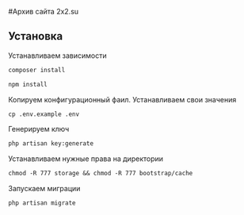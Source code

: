 #Архив сайта 2x2.su
## Установка
Устанавливаем зависимости
```asp
composer install
```
```asp
npm install
```
Копируем конфигурационный фаил. Устанавливаем свои значения
```asp
cp .env.example .env
```
Генерируем ключ
```asp
php artisan key:generate
```
Устанавливаем нужные права на директории
```asp
chmod -R 777 storage && chmod -R 777 bootstrap/cache
```
Запускаем миграции
```asp
php artisan migrate
```
